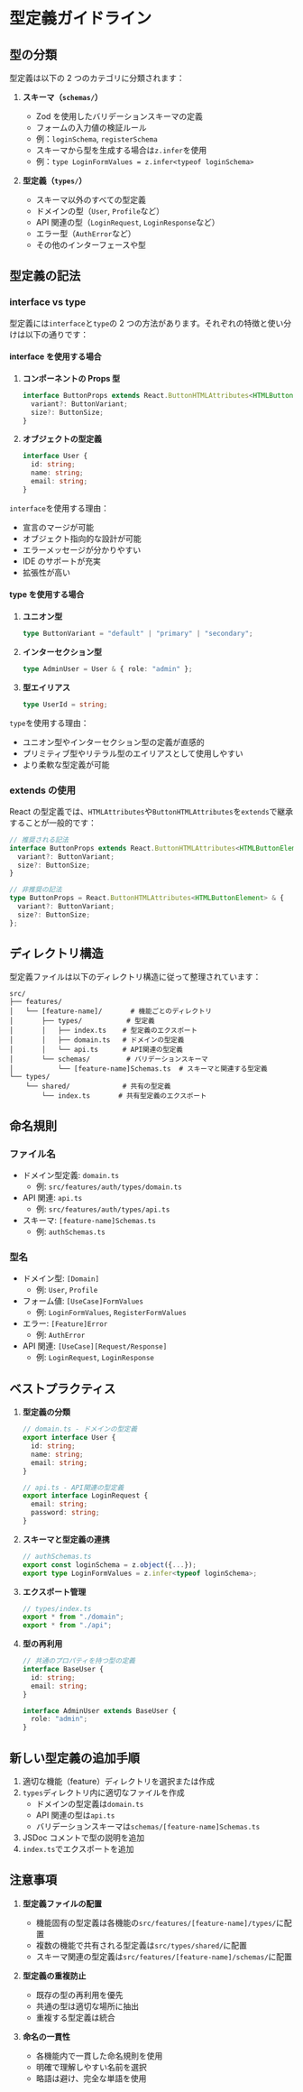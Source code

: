 # 型定義ガイドライン

## 型の分類

型定義は以下の 2 つのカテゴリに分類されます：

1. **スキーマ（`schemas/`）**

   - Zod を使用したバリデーションスキーマの定義
   - フォームの入力値の検証ルール
   - 例：`loginSchema`, `registerSchema`
   - スキーマから型を生成する場合は`z.infer`を使用
   - 例：`type LoginFormValues = z.infer<typeof loginSchema>`

2. **型定義（`types/`）**
   - スキーマ以外のすべての型定義
   - ドメインの型（`User`, `Profile`など）
   - API 関連の型（`LoginRequest`, `LoginResponse`など）
   - エラー型（`AuthError`など）
   - その他のインターフェースや型

## 型定義の記法

### interface vs type

型定義には`interface`と`type`の 2 つの方法があります。それぞれの特徴と使い分けは以下の通りです：

#### interface を使用する場合

1. **コンポーネントの Props 型**

   ```typescript
   interface ButtonProps extends React.ButtonHTMLAttributes<HTMLButtonElement> {
     variant?: ButtonVariant;
     size?: ButtonSize;
   }
   ```

2. **オブジェクトの型定義**
   ```typescript
   interface User {
     id: string;
     name: string;
     email: string;
   }
   ```

`interface`を使用する理由：

- 宣言のマージが可能
- オブジェクト指向的な設計が可能
- エラーメッセージが分かりやすい
- IDE のサポートが充実
- 拡張性が高い

#### type を使用する場合

1. **ユニオン型**

   ```typescript
   type ButtonVariant = "default" | "primary" | "secondary";
   ```

2. **インターセクション型**

   ```typescript
   type AdminUser = User & { role: "admin" };
   ```

3. **型エイリアス**
   ```typescript
   type UserId = string;
   ```

`type`を使用する理由：

- ユニオン型やインターセクション型の定義が直感的
- プリミティブ型やリテラル型のエイリアスとして使用しやすい
- より柔軟な型定義が可能

### extends の使用

React の型定義では、`HTMLAttributes`や`ButtonHTMLAttributes`を`extends`で継承することが一般的です：

```typescript
// 推奨される記法
interface ButtonProps extends React.ButtonHTMLAttributes<HTMLButtonElement> {
  variant?: ButtonVariant;
  size?: ButtonSize;
}

// 非推奨の記法
type ButtonProps = React.ButtonHTMLAttributes<HTMLButtonElement> & {
  variant?: ButtonVariant;
  size?: ButtonSize;
};
```

## ディレクトリ構造

型定義ファイルは以下のディレクトリ構造に従って整理されています：

```
src/
├── features/
│   └── [feature-name]/       # 機能ごとのディレクトリ
│       ├── types/           # 型定義
│       │   ├── index.ts    # 型定義のエクスポート
│       │   ├── domain.ts   # ドメインの型定義
│       │   └── api.ts      # API関連の型定義
│       └── schemas/         # バリデーションスキーマ
│           └── [feature-name]Schemas.ts  # スキーマと関連する型定義
└── types/
    └── shared/             # 共有の型定義
        └── index.ts       # 共有型定義のエクスポート
```

## 命名規則

### ファイル名

- ドメイン型定義: `domain.ts`
  - 例: `src/features/auth/types/domain.ts`
- API 関連: `api.ts`
  - 例: `src/features/auth/types/api.ts`
- スキーマ: `[feature-name]Schemas.ts`
  - 例: `authSchemas.ts`

### 型名

- ドメイン型: `[Domain]`
  - 例: `User`, `Profile`
- フォーム値: `[UseCase]FormValues`
  - 例: `LoginFormValues`, `RegisterFormValues`
- エラー: `[Feature]Error`
  - 例: `AuthError`
- API 関連: `[UseCase][Request/Response]`
  - 例: `LoginRequest`, `LoginResponse`

## ベストプラクティス

1. **型定義の分類**

   ```typescript
   // domain.ts - ドメインの型定義
   export interface User {
     id: string;
     name: string;
     email: string;
   }

   // api.ts - API関連の型定義
   export interface LoginRequest {
     email: string;
     password: string;
   }
   ```

2. **スキーマと型定義の連携**

   ```typescript
   // authSchemas.ts
   export const loginSchema = z.object({...});
   export type LoginFormValues = z.infer<typeof loginSchema>;
   ```

3. **エクスポート管理**

   ```typescript
   // types/index.ts
   export * from "./domain";
   export * from "./api";
   ```

4. **型の再利用**

   ```typescript
   // 共通のプロパティを持つ型の定義
   interface BaseUser {
     id: string;
     email: string;
   }

   interface AdminUser extends BaseUser {
     role: "admin";
   }
   ```

## 新しい型定義の追加手順

1. 適切な機能（feature）ディレクトリを選択または作成
2. `types`ディレクトリ内に適切なファイルを作成
   - ドメインの型定義は`domain.ts`
   - API 関連の型は`api.ts`
   - バリデーションスキーマは`schemas/[feature-name]Schemas.ts`
3. JSDoc コメントで型の説明を追加
4. `index.ts`でエクスポートを追加

## 注意事項

1. **型定義ファイルの配置**

   - 機能固有の型定義は各機能の`src/features/[feature-name]/types/`に配置
   - 複数の機能で共有される型定義は`src/types/shared/`に配置
   - スキーマ関連の型定義は`src/features/[feature-name]/schemas/`に配置

2. **型定義の重複防止**

   - 既存の型の再利用を優先
   - 共通の型は適切な場所に抽出
   - 重複する型定義は統合

3. **命名の一貫性**
   - 各機能内で一貫した命名規則を使用
   - 明確で理解しやすい名前を選択
   - 略語は避け、完全な単語を使用
